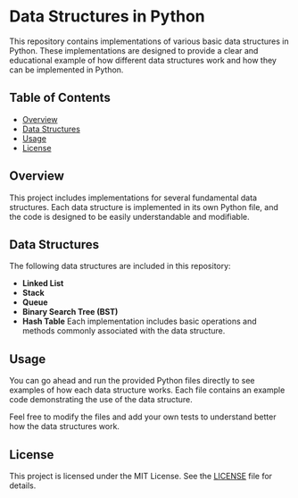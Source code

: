 # Data Structures in Python

This repository contains implementations of various basic data structures in Python. These implementations are designed to provide a clear and educational example of how different data structures work and how they can be implemented in Python.

## Table of Contents

- [Overview](#overview)
- [Data Structures](#data-structures)
- [Usage](#usage)
- [License](#License)
## Overview

This project includes implementations for several fundamental data structures. Each data structure is implemented in its own Python file, and the code is designed to be easily understandable and modifiable.

## Data Structures

The following data structures are included in this repository:

- **Linked List**
- **Stack**
- **Queue** 
- **Binary Search Tree (BST)**
- **Hash Table**
Each implementation includes basic operations and methods commonly associated with the data structure.

## Usage

You can go ahead and run the provided Python files directly to see examples of how each data structure works. Each file contains an example code demonstrating the use of the data structure.

Feel free to modify the files and add your own tests to understand better how the data structures work.

## License

This project is licensed under the MIT License. See the [LICENSE](LICENSE) file for details.
